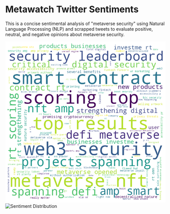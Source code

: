 # Metawatch Twitter Sentiments
 This is a concise sentimental analysis of "metaverse security" using Natural Language Processing (NLP) and scrapped tweets to evaluate positive, neutral, and negative opinions about metaverse security.

![Metaverse Security Word Cloud](Metaverse_security_word_cloud.png)
![Sentiment Distribution](SentimentDistribution.png)


